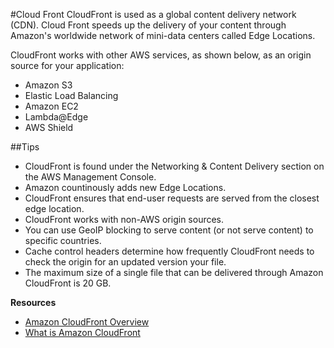 #Cloud Front
CloudFront is used as a global content delivery network (CDN). Cloud Front speeds up the delivery of your content through Amazon's worldwide network of mini-data centers called Edge Locations.

CloudFront works with other AWS services, as shown below, as an origin source for your application:

* Amazon S3
* Elastic Load Balancing
* Amazon EC2
* Lambda@Edge
* AWS Shield

##Tips
* CloudFront is found under the Networking & Content Delivery section on the AWS Management Console.
* Amazon countinously adds new Edge Locations.
* CloudFront ensures that end-user requests are served from the closest edge location.
* CloudFront works with non-AWS origin sources.
* You can use GeoIP blocking to serve content (or not serve content) to specific countries.
* Cache control headers determine how frequently CloudFront needs to check the origin for an updated version your file.
* The maximum size of a single file that can be delivered through Amazon CloudFront is 20 GB.

**Resources**
* [Amazon CloudFront Overview](https://aws.amazon.com/cloudfront/)
* [What is Amazon CloudFront](https://docs.aws.amazon.com/AmazonCloudFront/latest/DeveloperGuide/Introduction.html)